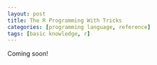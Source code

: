 ```yaml
---
layout: post
title: The R Programming With Tricks
categories: [programming language, reference]
tags: [basic knowledge, r]
---
```


Coming soon!
